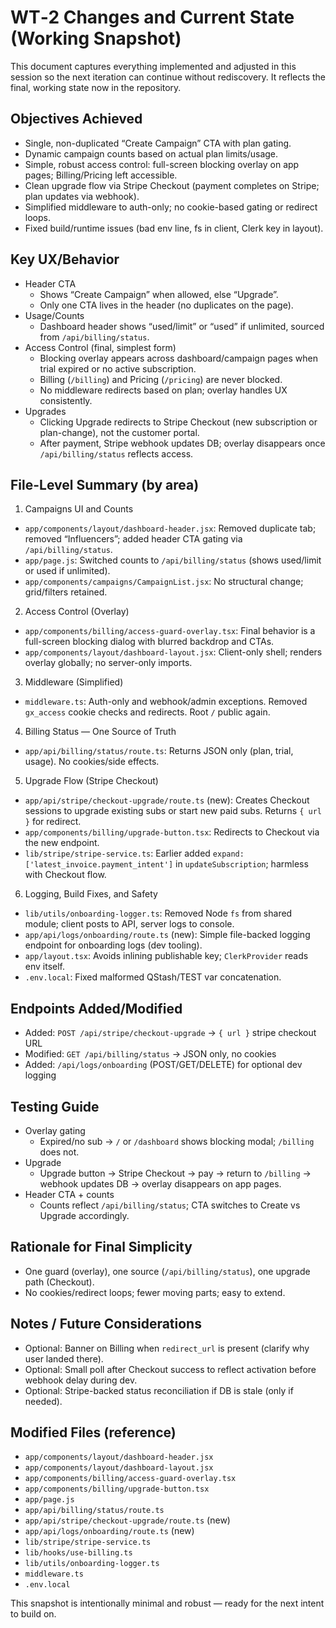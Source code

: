 # WT‑2 Changes and Current State (Working Snapshot)

This document captures everything implemented and adjusted in this session so the next iteration can continue without rediscovery. It reflects the final, working state now in the repository.

## Objectives Achieved
- Single, non-duplicated “Create Campaign” CTA with plan gating.
- Dynamic campaign counts based on actual plan limits/usage.
- Simple, robust access control: full-screen blocking overlay on app pages; Billing/Pricing left accessible.
- Clean upgrade flow via Stripe Checkout (payment completes on Stripe; plan updates via webhook).
- Simplified middleware to auth-only; no cookie-based gating or redirect loops.
- Fixed build/runtime issues (bad env line, fs in client, Clerk key in layout).

## Key UX/Behavior
- Header CTA
  - Shows “Create Campaign” when allowed, else “Upgrade”.
  - Only one CTA lives in the header (no duplicates on the page).
- Usage/Counts
  - Dashboard header shows “used/limit” or “used” if unlimited, sourced from `/api/billing/status`.
- Access Control (final, simplest form)
  - Blocking overlay appears across dashboard/campaign pages when trial expired or no active subscription.
  - Billing (`/billing`) and Pricing (`/pricing`) are never blocked.
  - No middleware redirects based on plan; overlay handles UX consistently.
- Upgrades
  - Clicking Upgrade redirects to Stripe Checkout (new subscription or plan-change), not the customer portal.
  - After payment, Stripe webhook updates DB; overlay disappears once `/api/billing/status` reflects access.

## File-Level Summary (by area)

1) Campaigns UI and Counts
- `app/components/layout/dashboard-header.jsx`: Removed duplicate tab; removed “Influencers”; added header CTA gating via `/api/billing/status`.
- `app/page.js`: Switched counts to `/api/billing/status` (shows used/limit or used if unlimited).
- `app/components/campaigns/CampaignList.jsx`: No structural change; grid/filters retained.

2) Access Control (Overlay)
- `app/components/billing/access-guard-overlay.tsx`: Final behavior is a full-screen blocking dialog with blurred backdrop and CTAs.
- `app/components/layout/dashboard-layout.jsx`: Client-only shell; renders overlay globally; no server-only imports.

3) Middleware (Simplified)
- `middleware.ts`: Auth-only and webhook/admin exceptions. Removed `gx_access` cookie checks and redirects. Root `/` public again.

4) Billing Status — One Source of Truth
- `app/api/billing/status/route.ts`: Returns JSON only (plan, trial, usage). No cookies/side effects.

5) Upgrade Flow (Stripe Checkout)
- `app/api/stripe/checkout-upgrade/route.ts` (new): Creates Checkout sessions to upgrade existing subs or start new paid subs. Returns `{ url }` for redirect.
- `app/components/billing/upgrade-button.tsx`: Redirects to Checkout via the new endpoint.
- `lib/stripe/stripe-service.ts`: Earlier added `expand: ['latest_invoice.payment_intent']` in `updateSubscription`; harmless with Checkout flow.

6) Logging, Build Fixes, and Safety
- `lib/utils/onboarding-logger.ts`: Removed Node `fs` from shared module; client posts to API, server logs to console.
- `app/api/logs/onboarding/route.ts` (new): Simple file-backed logging endpoint for onboarding logs (dev tooling).
- `app/layout.tsx`: Avoids inlining publishable key; `ClerkProvider` reads env itself.
- `.env.local`: Fixed malformed QStash/TEST var concatenation.

## Endpoints Added/Modified
- Added: `POST /api/stripe/checkout-upgrade` → `{ url }` stripe checkout URL
- Modified: `GET /api/billing/status` → JSON only, no cookies
- Added: `/api/logs/onboarding` (POST/GET/DELETE) for optional dev logging

## Testing Guide
- Overlay gating
  - Expired/no sub → `/` or `/dashboard` shows blocking modal; `/billing` does not.
- Upgrade
  - Upgrade button → Stripe Checkout → pay → return to `/billing` → webhook updates DB → overlay disappears on app pages.
- Header CTA + counts
  - Counts reflect `/api/billing/status`; CTA switches to Create vs Upgrade accordingly.

## Rationale for Final Simplicity
- One guard (overlay), one source (`/api/billing/status`), one upgrade path (Checkout).
- No cookies/redirect loops; fewer moving parts; easy to extend.

## Notes / Future Considerations
- Optional: Banner on Billing when `redirect_url` is present (clarify why user landed there).
- Optional: Small poll after Checkout success to reflect activation before webhook delay during dev.
- Optional: Stripe-backed status reconciliation if DB is stale (only if needed).

## Modified Files (reference)
- `app/components/layout/dashboard-header.jsx`
- `app/components/layout/dashboard-layout.jsx`
- `app/components/billing/access-guard-overlay.tsx`
- `app/components/billing/upgrade-button.tsx`
- `app/page.js`
- `app/api/billing/status/route.ts`
- `app/api/stripe/checkout-upgrade/route.ts` (new)
- `app/api/logs/onboarding/route.ts` (new)
- `lib/stripe/stripe-service.ts`
- `lib/hooks/use-billing.ts`
- `lib/utils/onboarding-logger.ts`
- `middleware.ts`
- `.env.local`

This snapshot is intentionally minimal and robust — ready for the next intent to build on.
